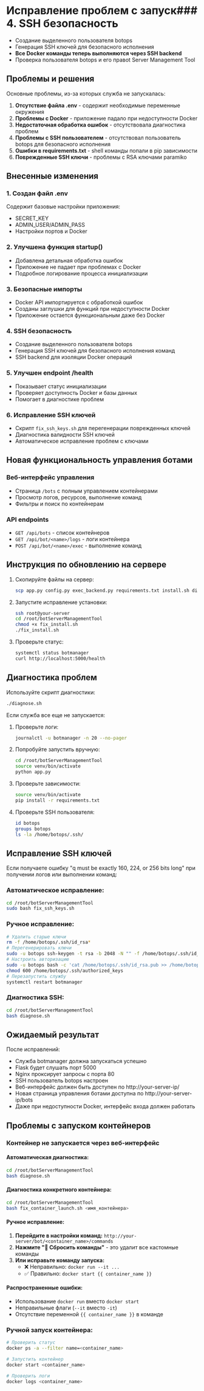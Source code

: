 # Исправление проблем с запуск### 4. SSH безопасность
- Создание выделенного пользователя botops
- Генерация SSH ключей для безопасного исполнения
- **Все Docker команды теперь выполняются через SSH backend**
- Проверка пользователя botops и его правot Server Management Tool

## Проблемы и решения

Основные проблемы, из-за которых служба не запускалась:

1. **Отсутствие файла .env** - содержит необходимые переменные окружения
2. **Проблемы с Docker** - приложение падало при недоступности Docker
3. **Недостаточная обработка ошибок** - отсутствовала диагностика проблем
4. **Проблемы с SSH пользователем** - отсутствовал пользователь botops для безопасного исполнения
5. **Ошибки в requirements.txt** - shell команды попали в pip зависимости
6. **Поврежденные SSH ключи** - проблемы с RSA ключами paramiko

## Внесенные изменения

### 1. Создан файл .env
Содержит базовые настройки приложения:
- SECRET_KEY
- ADMIN_USER/ADMIN_PASS  
- Настройки портов и Docker

### 2. Улучшена функция startup()
- Добавлена детальная обработка ошибок
- Приложение не падает при проблемах с Docker
- Подробное логирование процесса инициализации

### 3. Безопасные импорты
- Docker API импортируется с обработкой ошибок
- Созданы заглушки для функций при недоступности Docker
- Приложение остается функциональным даже без Docker

### 4. SSH безопасность
- Создание выделенного пользователя botops
- Генерация SSH ключей для безопасного исполнения команд
- SSH backend для изоляции Docker операций

### 5. Улучшен endpoint /health
- Показывает статус инициализации
- Проверяет доступность Docker и базы данных
- Помогает в диагностике проблем

### 6. Исправление SSH ключей
- Скрипт `fix_ssh_keys.sh` для перегенерации поврежденных ключей
- Диагностика валидности SSH ключей
- Автоматическое исправление проблем с ключами

## Новая функциональность управления ботами

### Веб-интерфейс управления
- Страница `/bots` с полным управлением контейнерами
- Просмотр логов, ресурсов, выполнение команд
- Фильтры и поиск по контейнерам

### API endpoints
- `GET /api/bots` - список контейнеров
- `GET /api/bot/<name>/logs` - логи контейнера
- `POST /api/bot/<name>/exec` - выполнение команд

## Инструкция по обновлению на сервере

1. Скопируйте файлы на сервер:
   ```bash
   scp app.py config.py exec_backend.py requirements.txt install.sh diagnose.sh fix_install.sh root@your-server:/root/botServerManagementTool/
   ```

2. Запустите исправление установки:
   ```bash
   ssh root@your-server
   cd /root/botServerManagementTool
   chmod +x fix_install.sh
   ./fix_install.sh
   ```

3. Проверьте статус:
   ```bash
   systemctl status botmanager
   curl http://localhost:5000/health
   ```

## Диагностика проблем

Используйте скрипт диагностики:
```bash
./diagnose.sh
```

Если служба все еще не запускается:

1. Проверьте логи:
   ```bash
   journalctl -u botmanager -n 20 --no-pager
   ```

2. Попробуйте запустить вручную:
   ```bash
   cd /root/botServerManagementTool
   source venv/bin/activate
   python app.py
   ```

3. Проверьте зависимости:
   ```bash
   source venv/bin/activate
   pip install -r requirements.txt
   ```

4. Проверьте SSH пользователя:
   ```bash
   id botops
   groups botops
   ls -la /home/botops/.ssh/
   ```

## Исправление SSH ключей

Если получаете ошибку "q must be exactly 160, 224, or 256 bits long" при получении логов или выполнении команд:

### Автоматическое исправление:
```bash
cd /root/botServerManagementTool
sudo bash fix_ssh_keys.sh
```

### Ручное исправление:
```bash
# Удалить старые ключи
rm -f /home/botops/.ssh/id_rsa*
# Перегенерировать ключи
sudo -u botops ssh-keygen -t rsa -b 2048 -N "" -f /home/botops/.ssh/id_rsa -q
# Настроить авторизацию
sudo -u botops bash -c 'cat /home/botops/.ssh/id_rsa.pub >> /home/botops/.ssh/authorized_keys'
chmod 600 /home/botops/.ssh/authorized_keys
# Перезапустить службу
systemctl restart botmanager
```

### Диагностика SSH:
```bash
cd /root/botServerManagementTool
bash diagnose.sh
```

## Ожидаемый результат

После исправлений:
- Служба botmanager должна запускаться успешно
- Flask будет слушать порт 5000
- Nginx проксирует запросы с порта 80
- SSH пользователь botops настроен
- Веб-интерфейс должен быть доступен по http://your-server-ip/
- Новая страница управления ботами доступна по http://your-server-ip/bots
- Даже при недоступности Docker, интерфейс входа должен работать

## Проблемы с запуском контейнеров

### Контейнер не запускается через веб-интерфейс

#### Автоматическая диагностика:
```bash
cd /root/botServerManagementTool
bash diagnose.sh
```

#### Диагностика конкретного контейнера:
```bash
cd /root/botServerManagementTool
bash fix_container_launch.sh <имя_контейнера>
```

#### Ручное исправление:
1. **Перейдите в настройки команд:** `http://your-server/bot/<container_name>/commands`
2. **Нажмите "🔄 Сбросить команды"** - это удалит все кастомные команды
3. **Или исправьте команду запуска:**
   - ❌ Неправильно: `docker run --it ...`
   - ✅ Правильно: `docker start {{ container_name }}`

#### Распространенные ошибки:
- Использование `docker run` вместо `docker start`
- Неправильные флаги (`--it` вместо `-it`)
- Отсутствие переменной `{{ container_name }}` в команде

### Ручной запуск контейнера:
```bash
# Проверить статус
docker ps -a --filter name=<container_name>

# Запустить контейнер
docker start <container_name>

# Проверить логи
docker logs <container_name>
```